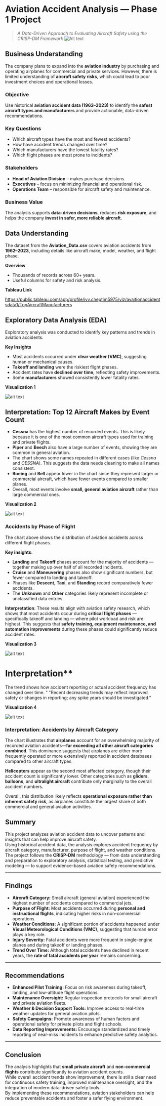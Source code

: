#  **Aviation Accident Analysis — Phase 1 Project**
> *A Data-Driven Approach to Evaluating Aircraft Safety using the CRISP-DM Framework*
![Alt text](images/airplane.png)
##  Business Understanding

The company plans to expand into the **aviation industry** by purchasing and operating airplanes for commercial and private services. However, there is limited understanding of **aircraft safety risks**, which could lead to poor investment choices and operational losses.

### Objective
Use historical **aviation accident data (1962–2023)** to identify the **safest aircraft types and manufacturers** and provide actionable, data-driven recommendations.

### Key Questions
- Which aircraft types have the most and fewest accidents?  
- How have accident trends changed over time?  
- Which manufacturers have the lowest fatality rates?  
- Which flight phases are most prone to incidents?

### Stakeholders
- **Head of Aviation Division** – makes purchase decisions.  
- **Executives** – focus on minimizing financial and operational risk.  
- **Operations Team** – responsible for aircraft safety and maintenance.

### Business Value
The analysis supports **data-driven decisions**, reduces **risk exposure**, and helps the company **invest in safer, more reliable aircraft**.

##  Data Understanding

The dataset from the **Aviation_Data.csv** covers aviation accidents from **1962–2023**, including details like aircraft make, model, weather, and flight phase.

**Overview**
- Thousands of records across 60+ years.   
- Useful columns for safety and risk analysis.  

**Tableau Link**

https://public.tableau.com/app/profile/ivy.cheptim5975/viz/avaitionaccidentsdata1/TopAircraftManufacturers


## Exploratory Data Analysis (EDA)

Exploratory analysis was conducted to identify key patterns and trends in aviation accidents.

**Key Insights**
- Most accidents occurred under **clear weather (VMC)**, suggesting human or mechanical causes.  
- **Takeoff and landing** were the riskiest flight phases.  
- Accident rates have **declined over time**, reflecting safety improvements.  
- Some **manufacturers** showed consistently lower fatality rates.

**Visualization 1**

![alt text](<images/Top 12 aircraft Manufacturer by Total Accident.png>)

## Interpretation: Top 12 Aircraft Makes by Event Count

- **Cessna** has the highest number of recorded events. This is likely because it is one of the most common aircraft types used for training and private flights.  
- **Piper** and **Beech** also have a large number of events, showing they are common in general aviation.  
- The chart shows some names repeated in different cases (like *Cessna* and *CESSNA*). This suggests the data needs cleaning to make all names consistent.  
- **Boeing** and **Bell** appear lower in the chart since they represent larger or commercial aircraft, which have fewer events compared to smaller planes.  
- Overall, most events involve **small, general aviation aircraft** rather than large commercial ones.  

**Visualization 2**

![alt text](<images/C:\Users\KEN18237\Documents\Aviationproject\Phase1_Project\images\Accident by Phase of flight.png.png>)

### Accidents by Phase of Flight

The chart above shows the distribution of aviation accidents across different flight phases.  

**Key insights:**
- **Landing** and **Takeoff** phases account for the majority of accidents — together making up over half of all recorded incidents.
- **Cruise** and **Maneuvering** phases also show significant numbers, but fewer compared to landing and takeoff.
- Phases like **Descent**, **Taxi**, and **Standing** record comparatively fewer accidents.
- The **Unknown** and **Other** categories likely represent incomplete or unclassified data entries.

**Interpretation:**
These results align with aviation safety research, which shows that most accidents occur during **critical flight phases** — specifically takeoff and landing — where pilot workload and risk are highest. This suggests that **safety training, equipment maintenance, and automation improvements** during these phases could significantly reduce accident rates.

**Visualization 3**

![alt text](<images/Aviation Accident Trends over time.png>)


# Interpretation**
 The trend shows how accident reporting or actual accident frequency has changed over time. "
      "Recent decreasing trends may reflect improved safety or changes in reporting; any spike years should be investigated."

**Visualization 4**

![alt text](<images/Accidents by .Aircraft Category or Type.png>)

 ###  Interpretation: Accidents by Aircraft Category

The chart illustrates that **airplanes** account for an overwhelming majority of recorded aviation accidents—**far exceeding all other aircraft categories combined**. This dominance suggests that airplanes are either more frequently operated or more extensively reported in accident databases compared to other aircraft types.

**Helicopters** appear as the second most affected category, though their accident count is significantly lower. Other categories such as **gliders**, **balloons**, and **ultralight aircraft** contribute only marginally to the overall accident numbers.

Overall, this distribution likely reflects **operational exposure rather than inherent safety risk**, as airplanes constitute the largest share of both commercial and general aviation activities.

## Summary
This project analyzes aviation accident data to uncover patterns and insights that can help improve aircraft safety.  
Using historical accident data, the analysis explores accident frequency by aircraft category, manufacturer, purpose of flight, and weather conditions.  
The project follows the **CRISP-DM** methodology — from data understanding and preparation to exploratory analysis, statistical testing, and predictive modeling — to support evidence-based aviation safety recommendations.

---

##  Findings
- **Aircraft Category:** Small aircraft (general aviation) experienced the highest number of accidents compared to commercial jets.  
- **Purpose of Flight:** Most accidents occurred during **personal and instructional flights**, indicating higher risks in non-commercial operations.  
- **Weather Conditions:** A significant portion of accidents happened under **Visual Meteorological Conditions (VMC)**, suggesting that human error plays a key role.  
- **Injury Severity:** Fatal accidents were more frequent in single-engine planes and during takeoff or landing phases.  
- **Trend Over Time:** Although total accidents have declined in recent years, the **rate of fatal accidents per year** remains concerning.

---

## Recommendations
- **Enhanced Pilot Training:** Focus on risk awareness during takeoff, landing, and low-altitude flight operations.  
- **Maintenance Oversight:** Regular inspection protocols for small aircraft and private aviation fleets.  
- **Weather & Decision Support Tools:** Improve access to real-time weather updates for general aviation pilots.  
- **Safety Campaigns:** Promote awareness of human factors and operational safety for private pilots and flight schools.  
- **Data Reporting Improvements:** Encourage standardized and timely reporting of near-miss incidents to enhance predictive safety analytics.

---

##  Conclusion
The analysis highlights that **small private aircraft** and **non-commercial flights** contribute significantly to aviation accident counts.  
While overall accident trends show improvement, there is still a clear need for continuous safety training, improved maintenance oversight, and the integration of modern data-driven safety tools.  
By implementing these recommendations, aviation stakeholders can help reduce preventable accidents and foster a safer flying environment.